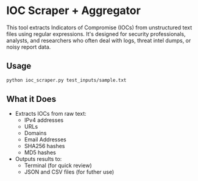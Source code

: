 # IOC Scraper + Aggregator

This tool extracts Indicators of Compromise (IOCs) from unstructured text files using regular expressions. It's designed for security professionals, analysts, and researchers who often deal with logs, threat intel dumps, or noisy report data.

## Usage

```bash
python ioc_scraper.py test_inputs/sample.txt
```
## What it Does

- Extracts IOCs from raw text:
  - IPv4 addresses
  - URLs
  - Domains
  - Email Addresses
  - SHA256 hashes
  - MD5 hashes
- Outputs results to:
    - Terminal (for quick review)
    - JSON and CSV files (for futher use)

